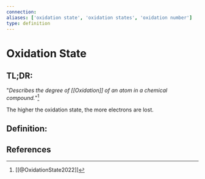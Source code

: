 ```yaml
---
connection:
aliases: ['oxidation state', 'oxidation states', 'oxidation number']
type: definition
---
```


# Oxidation State

## TL;DR:
"*Describes the degree of [[Oxidation]] of an atom in a chemical compound.*"[^1]

The higher the oxidation state, the more electrons are lost.
## Definition:


## References

[^1]: [[@OxidationState2022]]